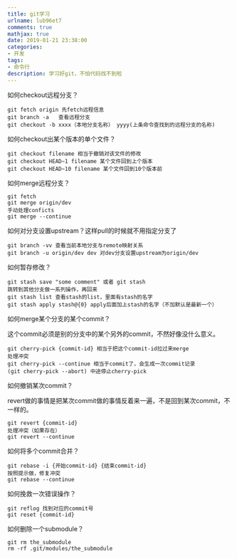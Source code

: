 ```yaml
---
title: git学习
urlname: lub96et7
comments: true
mathjax: true
date: 2019-01-21 23:38:00
categories:
- 开发
tags:
- 命令行
description: 学习好git，不怕代码找不到啦
---
```


如何checkout远程分支？

```
git fetch origin 先fetch远程信息
git branch -a   查看远程分支
git checkout -b xxxx（本地分支名称） yyyy(上条命令查找到的远程分支的名称)
```

如何checkout出某个版本的单个文件？

```
git checkout filename 相当于撤销对该文件的修改
git checkout HEAD~1 filename 某个文件回到上个版本
git checkout HEAD~10 filename 某个文件回到10个版本前
```

如何merge远程分支？

```
git fetch
git merge origin/dev
手动处理conficts
git merge --continue
```

如何对分支设置upstream？这样pull的时候就不用指定分支了

```
git branch -vv 查看当前本地分支与remote映射关系
git branch -u origin/dev dev 对dev分支设置upstream为origin/dev
```

如何暂存修改？

```
git stash save "some comment" 或者 git stash
跳转到其他分支做一系列操作，再回来
git stash list 查看stash的list，里面有stash的名字
git stash apply stash@{0} apply后面加上stash的名字（不加默认是最新一个）
```

如何merge某个分支的某个commit？

这个commit必须是别的分支中的某个另外的commit，不然好像没什么意义。

```
git cherry-pick {commit-id} 相当于把这个commit-id拉过来merge
处理冲突
git cherry-pick --continue 相当于commit了，会生成一次commit记录
(git cherry-pick --abort) 中途停止cherry-pick
```

如何撤销某次commit？

revert做的事情是把某次commit做的事情反着来一遍，不是回到某次commit，不一样的。

```
git revert {commit-id}
处理冲突（如果存在）
git revert --continue
```

如何将多个commit合并？

```
git rebase -i {开始commit-id} {结束commit-id}
按照提示做，修复冲突
git rebase --continue
```

如何挽救一次错误操作？

```
git reflog 找到对应的commit号
git reset {commit-id}
```

如何删除一个submodule？

```
git rm the_submodule
rm -rf .git/modules/the_submodule
```

